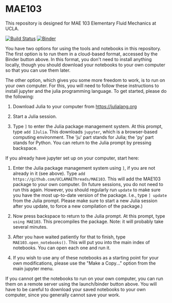# MAE103

This repository is designed for MAE 103 Elementary Fluid Mechanics at UCLA.

[![Build Status](https://github.com/UCLAMAEThreads/MAE103/actions/workflows/CI.yml/badge.svg)](https://github.com/UCLAMAEThreads/MAE103/actions/workflows/CI.yml) [![Binder](https://mybinder.org/badge_logo.svg)](https://mybinder.org/v2/gh/UCLAMAEThreads/MAE103/HEAD)

You have two options for using the tools and notebooks in this repository. The first option is to run them in a cloud-based format, accessed by the Binder button above. In this format, you don't need to install anything locally, though you should download your notebooks to your own computer so that you can use them later.

The other option, which gives you some more freedom to work, is to run on your own computer. For this, you will need to follow these instructions to install jupyter and the julia programming language. To get started, please do the following:

1. Download Julia to your computer from https://julialang.org

2. Start a Julia session.

3. Type `]` to enter the Julia package management system. At this prompt, type `add IJulia`. This downloads `jupyter`, which is a browser-based computing environment. The 'ju' part stands for Julia; the 'py' part stands for Python. You can return to the Julia prompt by pressing backspace.

If you already have jupyter set up on your computer, start here:

1. Enter the Julia package management system using `]`, if you are not already in it (see above). Type `add https://github.com/UCLAMAEThreads/MAE103`. This will add the MAE103 package to your own computer. (In future sessions, you do not need to run this again. However, you should regularly run `update` to make sure you have the most up-to-date version of the package. I.e., type `] update` from the Julia prompt. Please make sure to start a new Julia session after you update, to force a new compilation of the package.)

2. Now press backspace to return to the Julia prompt. At this prompt, type `using MAE103`. This precompiles the package. Note: it will probably take several minutes.

3. After you have waited patiently for that to finish, type `MAE103.open_notebooks()`. This will put you into the main index of notebooks. You can open each one and run it.

4. If you wish to use any of these notebooks as a starting point for your own modifications, please use the "Make a Copy..." option from the main jupyter menu.


If you cannot get the notebooks to run on your own computer, you can run them on a remote server using the launch/binder button above. You will have to be careful to download your saved notebooks to your own computer, since you generally cannot save your work.

